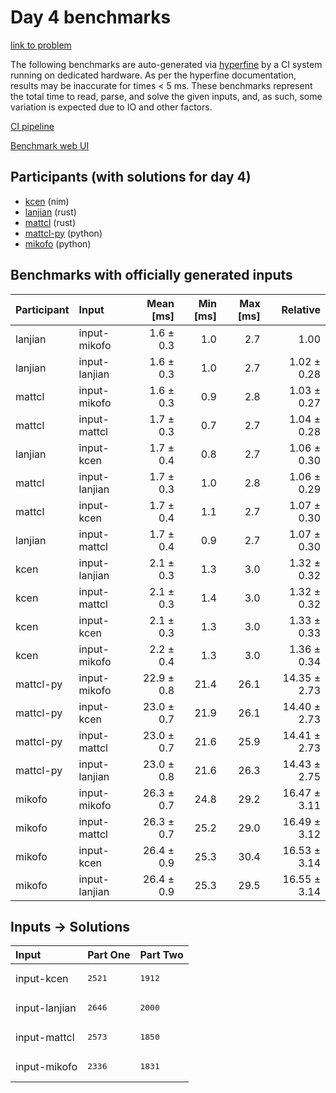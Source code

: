 # Day 4 benchmarks

[link to problem](https://adventofcode.com/2024/day/4)

The following benchmarks are auto-generated via
[hyperfine](https://github.com/sharkdp/hyperfine) by a CI system running on
dedicated hardware. As per the hyperfine documentation, results may be
inaccurate for times < 5 ms. These benchmarks represent the total time to read,
parse, and solve the given inputs, and, as such, some variation is expected due
to IO and other factors.

[CI pipeline](http://ci.papercode.net:8080/teams/main/pipelines/aoc2024)

[Benchmark web UI](https://aoc.ancalagon.black)


## Participants (with solutions for day 4)

- [kcen](https://github.com/kcen/aoc2024) (nim)
- [lanjian](https://github.com/lanjian/aoc-2024) (rust)
- [mattcl](https://github.com/mattcl/aoc2024) (rust)
- [mattcl-py](https://github.com/mattcl/aoc2024-py) (python)
- [mikofo](https://github.com/mikofo/aoc2024) (python)


## Benchmarks with officially generated inputs

| Participant | Input | Mean [ms] | Min [ms] | Max [ms] | Relative |
|:---|:---|---:|---:|---:|---:|
| lanjian | input-mikofo | 1.6 ± 0.3 | 1.0 | 2.7 | 1.00 |
| lanjian | input-lanjian | 1.6 ± 0.3 | 1.0 | 2.7 | 1.02 ± 0.28 |
| mattcl | input-mikofo | 1.6 ± 0.3 | 0.9 | 2.8 | 1.03 ± 0.27 |
| mattcl | input-mattcl | 1.7 ± 0.3 | 0.7 | 2.7 | 1.04 ± 0.28 |
| lanjian | input-kcen | 1.7 ± 0.4 | 0.8 | 2.7 | 1.06 ± 0.30 |
| mattcl | input-lanjian | 1.7 ± 0.3 | 1.0 | 2.8 | 1.06 ± 0.29 |
| mattcl | input-kcen | 1.7 ± 0.4 | 1.1 | 2.7 | 1.07 ± 0.30 |
| lanjian | input-mattcl | 1.7 ± 0.4 | 0.9 | 2.7 | 1.07 ± 0.30 |
| kcen | input-lanjian | 2.1 ± 0.3 | 1.3 | 3.0 | 1.32 ± 0.32 |
| kcen | input-mattcl | 2.1 ± 0.3 | 1.4 | 3.0 | 1.32 ± 0.32 |
| kcen | input-kcen | 2.1 ± 0.3 | 1.3 | 3.0 | 1.33 ± 0.33 |
| kcen | input-mikofo | 2.2 ± 0.4 | 1.3 | 3.0 | 1.36 ± 0.34 |
| mattcl-py | input-mikofo | 22.9 ± 0.8 | 21.4 | 26.1 | 14.35 ± 2.73 |
| mattcl-py | input-kcen | 23.0 ± 0.7 | 21.9 | 26.1 | 14.40 ± 2.73 |
| mattcl-py | input-mattcl | 23.0 ± 0.7 | 21.6 | 25.9 | 14.41 ± 2.73 |
| mattcl-py | input-lanjian | 23.0 ± 0.8 | 21.6 | 26.3 | 14.43 ± 2.75 |
| mikofo | input-mikofo | 26.3 ± 0.7 | 24.8 | 29.2 | 16.47 ± 3.11 |
| mikofo | input-mattcl | 26.3 ± 0.7 | 25.2 | 29.0 | 16.49 ± 3.12 |
| mikofo | input-kcen | 26.4 ± 0.9 | 25.3 | 30.4 | 16.53 ± 3.14 |
| mikofo | input-lanjian | 26.4 ± 0.9 | 25.3 | 29.5 | 16.55 ± 3.14 |


## Inputs -> Solutions

| Input | Part One | Part Two |
|:---|:---|:---|
|input-kcen|<pre>2521</pre>|<pre>1912</pre>|
|input-lanjian|<pre>2646</pre>|<pre>2000</pre>|
|input-mattcl|<pre>2573</pre>|<pre>1850</pre>|
|input-mikofo|<pre>2336</pre>|<pre>1831</pre>|